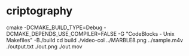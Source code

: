 # criptography

cmake -DCMAKE_BUILD_TYPE=Debug -DCMAKE_DEPENDS_USE_COMPILER=FALSE -G "CodeBlocks - Unix Makefiles" -B./build
cd build
./video-col  ../MARBLE8.png ../sample.m4v ./output.txt  ./out.png ./out.mov
